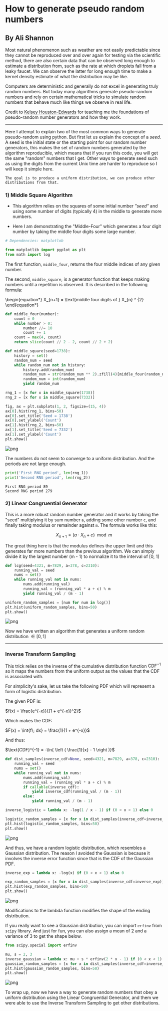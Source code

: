 # How to generate pseudo random numbers
## By Ali Shannon

Most natural phenomenon such as weather are not easily predictable since they cannot be reproduced over and over again for testing via the scientific method, there are also certain data that can be observed long enough to estimate a distribution from, such as the rate at which droplets fall from a leaky faucet. We can observe the latter for long enough time to make a kernel density estimate of what the distribution may be like.

Computers are deterministic and generally do not excel in generating truly random numbers. But today many algorithms generate pseudo-random numbers and rely on certain mathematical tricks to simulate random numbers that behave much like things we observe in real life. 

Credit to [Kelsey Houston-Edwards](https://youtu.be/C82JyCmtKWg) for teaching me the foundations of pseudo-random number generators and how they work.

---

Here I attempt to explain two of the most common ways to generate pseudo-random using python. But first let us explain the concept of a _seed_. A seed is the initial state or the starting point for our random number generators, this makes the set of random numbers generated by the algorithm reproducible, which means that if you run this code, you will get the same "random" numbers that I get. Other ways to generate seed such as using the digits from the current Unix time are harder to reproduce so I will keep it simple here.


    The goal is to produce a uniform distribution, we can produce other distributions from that.


### 1) Middle Square Algorithm

- This algorithm relies on the squares of some initial number *"seed"* and using some number of digits (typically 4) in the middle to generate more numbers. 

- Here I am demonstrating the "Middle-Four" which generates a four digit number by taking the middle four digits some large number.


```python
# Dependencies: matplotlob

from matplotlib import pyplot as plt
from math import log
```

The first function, `middle_four`, returns the four middle indices of any given number.

The second, `middle_square`, is a generator function that keeps making numbers until a repetition is observed. It is described in the following formula:

\begin{equation*}
X_{n+1} = \text{middle four digits of } X_{n} ^ {2}
\end{equation*}


```python
def middle_four(number):
    count = 0
    while number > 0:
        number //= 10
        count += 1
    count = max(4, count)
    return slice(count // 2 - 2, count // 2 + 2)

def middle_square(seed=1738):
    history = set()
    random_num = seed
    while random_num not in history:
        history.add(random_num)
        random_num = str(random_num ** 2).zfill(4)[middle_four(random_num)]
        random_num = int(random_num)
        yield random_num
```


```python
rng_1 = [x for x in middle_square(1738)]
rng_2 = [x for x in middle_square(7332)]

fig, ax = plt.subplots(1, 2, figsize=(15, 4))
ax[0].hist(rng_1, bins=50)
ax[0].set_title('Seed = 1738')
ax[0].set_ylabel('Count')
ax[1].hist(rng_2, bins=50)
ax[1].set_title('Seed = 7332')
ax[1].set_ylabel('Count')
plt.show()
```


![png](output_4_0.png)


The numbers do not seem to converge to a uniform distribution. And the periods are not large enough.


```python
print('First RNG period', len(rng_1))
print('Second RNG period', len(rng_2))
```

    First RNG period 89
    Second RNG period 279
    

### 2) Linear Congruential Generator

This is a more robust random number generator and it works by taking the "seed" multiplying it by sum number `a`, adding some other number `c`, and finally taking modulus or remainder against `m`. The formula works like this:

$$
X_{n+1} = \left ( a \cdot X_{n} + c \right ) \mod{m}
$$

The great thing here is that the modulus defines the upper limit and this generates far more numbers than the previous algorithm. We can simply divide it by the largest number (m - 1) to normalize it to the interval of [0, 1]


```python
def lcg(seed=4321, m=7829, a=378, c=2310):
    running_val = seed
    nums = set()
    while running_val not in nums:
        nums.add(running_val)
        running_val = (running_val * a + c) % m
        yield running_val / (m - 1)
```


```python
uniform_random_samples = [num for num in lcg()]
plt.hist(uniform_random_samples, bins=50)
plt.show()
```


![png](output_9_0.png)


Now we have written an algorithm that generates a uniform random distribution $\in [0, 1]$

---

### Inverse Transform Sampling

This trick relies on the inverse of the cumulative distribution function $\text{CDF}^{-1}$ so it maps the numbers from the uniform output as the values that the CDF is associated with.

For simplicity's sake, let us take the following PDF which will represent a form of logistic distribution.

The given PDF is:

$f(x) = \frac{e^{-x}}{(1 + e^{-x})^2}$

Which makes the CDF:

$F(x) = \int{f\; dx} = \frac{1}{1 + e^{-x}}$

And thus:

$\text{CDF}^{-1} = -\ln{ \left ( \frac{1}{x} - 1 \right )}$



```python
def dist_samples(inverse_cdf=None, seed=4321, m=7829, a=378, c=2310):
    running_val = seed
    nums = set()
    while running_val not in nums:
        nums.add(running_val)
        running_val = (running_val * a + c) % m
        if callable(inverse_cdf):
            yield inverse_cdf(running_val / (m - 1))
        else:
            yield running_val / (m - 1)
```


```python
inverse_logistic = lambda x: -log(1 / x - 1) if (0 < x < 1) else 0

logistic_random_samples = [x for x in dist_samples(inverse_cdf=inverse_logistic)]
plt.hist(logistic_random_samples, bins=50)
plt.show()
```


![png](output_12_0.png)


And thus, we have a random logistic distribution, which resembles a Gaussian distribution. The reason I avoided the Gaussian is because it involves the inverse error function since that is the CDF of the Gaussian PDF.


```python
inverse_exp = lambda x: -log(x) if (0 < x < 1) else 0

exp_random_samples = [x for x in dist_samples(inverse_cdf=inverse_exp)]
plt.hist(exp_random_samples, bins=50)
plt.show()
```


![png](output_14_0.png)


Modifications to the lambda function modifies the shape of the ending distribution.

If you really want to see a Gaussian distribution, you can import `erfinv` from `scipy` library. And just for fun, you can also assign a mean of 2 and a variance of 3 to get the shape below.


```python
from scipy.special import erfinv

mu, s = 2, 3
inverse_gaussian = lambda x: mu + s * erfinv(2 * x - 1) if (0 < x < 1) else 0
gaussian_random_samples = [x for x in dist_samples(inverse_cdf=inverse_gaussian)]
plt.hist(gaussian_random_samples, bins=50)
plt.show()
```


![png](output_16_0.png)


To wrap up, now we have a way to generate random numbers that obey a uniform distribution using the Linear Congruential Generator, and them we were able to use the Inverse Transform Sampling to get other distributions.
